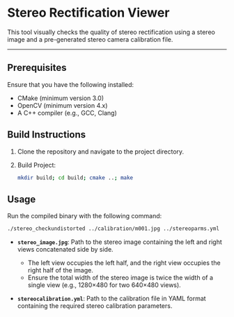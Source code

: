 # Stereo Rectification Viewer

This tool visually checks the quality of stereo rectification using a stereo image and a pre-generated stereo camera calibration file.

---

## Prerequisites

Ensure that you have the following installed:
- CMake (minimum version 3.0)
- OpenCV (minimum version 4.x)
- A C++ compiler (e.g., GCC, Clang)

## Build Instructions

1. Clone the repository and navigate to the project directory.

2. Build Project:
   ```bash
   mkdir build; cd build; cmake ..; make
   ```

## Usage

Run the compiled binary with the following command:

   ```bash
   ./stereo_checkundistorted ../calibration/m001.jpg ../stereoparms.yml
   ```

- **`stereo_image.jpg`**: Path to the stereo image containing the left and right views concatenated side by side.  
  - The left view occupies the left half, and the right view occupies the right half of the image.
  - Ensure the total width of the stereo image is twice the width of a single view (e.g., 1280×480 for two 640×480 views).

- **`stereocalibration.yml`**: Path to the calibration file in YAML format containing the required stereo calibration parameters.
